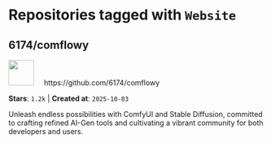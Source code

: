 # Repositories tagged with `Website`


## 6174/comflowy


<a href='https://github.com/6174/comflowy'>
<img src="https://avatars.githubusercontent.com/u/3872872?v=4" width="50" height="50"></a> &nbsp; &nbsp; https://github.com/6174/comflowy

**Stars**: `1.2k` | **Created at**: `2025-10-03`


Unleash endless possibilities with ComfyUI and Stable Diffusion, committed to crafting refined AI-Gen tools and cultivating a vibrant community for both developers and users. 
